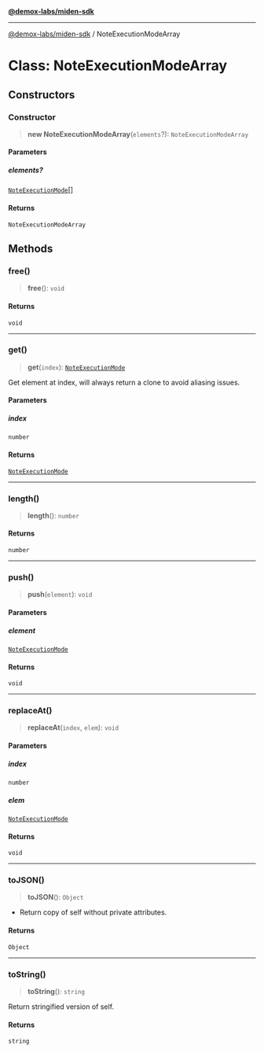 [**@demox-labs/miden-sdk**](../README.md)

***

[@demox-labs/miden-sdk](../README.md) / NoteExecutionModeArray

# Class: NoteExecutionModeArray

## Constructors

### Constructor

> **new NoteExecutionModeArray**(`elements`?): `NoteExecutionModeArray`

#### Parameters

##### elements?

[`NoteExecutionMode`](NoteExecutionMode.md)[]

#### Returns

`NoteExecutionModeArray`

## Methods

### free()

> **free**(): `void`

#### Returns

`void`

***

### get()

> **get**(`index`): [`NoteExecutionMode`](NoteExecutionMode.md)

Get element at index, will always return a clone to avoid aliasing issues.

#### Parameters

##### index

`number`

#### Returns

[`NoteExecutionMode`](NoteExecutionMode.md)

***

### length()

> **length**(): `number`

#### Returns

`number`

***

### push()

> **push**(`element`): `void`

#### Parameters

##### element

[`NoteExecutionMode`](NoteExecutionMode.md)

#### Returns

`void`

***

### replaceAt()

> **replaceAt**(`index`, `elem`): `void`

#### Parameters

##### index

`number`

##### elem

[`NoteExecutionMode`](NoteExecutionMode.md)

#### Returns

`void`

***

### toJSON()

> **toJSON**(): `Object`

* Return copy of self without private attributes.

#### Returns

`Object`

***

### toString()

> **toString**(): `string`

Return stringified version of self.

#### Returns

`string`

